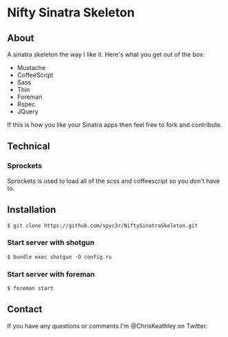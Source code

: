 # Nifty Sinatra Skeleton

## About
A sinatra skeleton the way I like it.  Here's what you get out of the box:

* Mustache
* CoffeeScript
* Sass
* Thin
* Foreman
* Rspec
* JQuery

If this is how you like your Sinatra apps then feel free to fork and contribute.

## Technical

### Sprockets
Sprockets is used to load all of the scss and coffeescript so you don't have to.

## Installation
    $ git clone https://github.com/spyc3r/NiftySinatraSkeleton.git

### Start server with shotgun
    $ bundle exec shotgun -O config.ru

### Start server with foreman
    $ foreman start

## Contact
If you have any questions or comments I'm @ChrisKeathley on Twitter.